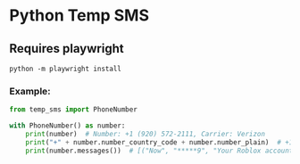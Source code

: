 # Python Temp SMS
## Requires playwright
```
python -m playwright install
```

### Example:
```python
from temp_sms import PhoneNumber

with PhoneNumber() as number:
    print(number)  # Number: +1 (920) 572-2111, Carrier: Verizon
    print("+" + number.number_country_code + number.number_plain)  # +19205722111
    print(number.messages())  # [("Now", "*****9", "Your Roblox account verification code: 69420"), ('11 min ago', '****0', 'G-405383 is your Google verification code.')]
```
